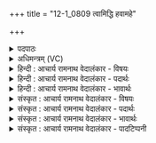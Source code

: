 +++
title = "12-1_0809 त्वामिद्धि हवामहे"

+++
<details><summary>पदपाठः</summary>

त्वा꣢म्। इत्। हि। ह꣡वा꣢꣯महे। सा꣣तौ꣢। वा꣡ज꣢꣯स्य। का꣣र꣡वः꣢। त्वाम्। वृ꣣त्रे꣡षु꣢। इ꣣न्द्र। स꣡त्प꣢꣯तिम्। सत्। प꣣तिम्। न꣡रः꣢꣯। त्वाम्। का꣡ष्ठा꣢꣯सु। अ꣡र्व꣢꣯तः। ८०९।
</details>

<details><summary>अधिमन्त्रम् (VC)</summary>

- इन्द्रः
- शंयुर्बार्हस्पत्यः
- प्रगाथः(विषमा बृहती, समा सतोबृहती)
- मध्यमः
</details>

<details><summary>हिन्दी : आचार्य रामनाथ वेदालंकार - विषयः</summary>

प्रथम ऋचा पूर्वार्चिक में २३४ क्रमाङ्क पर परमेश्वर और राजा के पक्ष में व्याख्यात हुई थी। यहाँ परमात्मा और जीवात्मा का आह्वान है।
</details>

<details><summary>हिन्दी : आचार्य रामनाथ वेदालंकार - पदार्थः</summary>

पदार्थान्वयभाषाः -  हे (इन्द्र) परमात्मन् वा जीवात्मन् ! (कारवः) कर्मशूर हम (वाजस्य) संग्राम की (सातौ) प्राप्ति होने पर (त्वाम् इत् हि) तुझे ही (हवामहे) पुकारते या उद्बोधन देते हैं। (वृत्रेषु) शत्रुओं वा विघ्नों के उमड़ने पर (सत्पतिम्) सज्जनों के पालनकर्ता (त्वाम्) तुझे ही पुकारते या उद्बोधन देते हैं। (नरः) सभी मनुष्य (काष्ठासु) दिशाओं में (अर्वतः) हिंसक शत्रु से रक्षार्थ (त्वाम्) तुझे ही पुकारते या उद्बोधन देते हैं ॥१॥
</details>

<details><summary>हिन्दी : आचार्य रामनाथ वेदालंकार - भावार्थः</summary>

भावार्थभाषाः -  परमात्मा की कृपा से और आत्मोद्बोधन से सभी विघ्न और सभी शत्रु क्षण भर में पराजित किये जा सकते हैं ॥१॥
</details>

<details><summary>संस्कृत : आचार्य रामनाथ वेदालंकार - विषयः</summary>

तत्र प्रथमा ऋक् पूर्वार्चिके २३४ क्रमाङ्के परमेश्वरनृपत्योः पक्षे व्याख्याता। अत्र परमात्मा जीवात्मा चाहूयते।
</details>

<details><summary>संस्कृत : आचार्य रामनाथ वेदालंकार - पदार्थः</summary>

पदार्थान्वयभाषाः -  हे (इन्द्र) परमात्मन् जीवात्मन् वा ! कर्मशूराः वयम् (वाजस्य) संग्रामस्य (सातौ) प्राप्तौ (त्वाम् इत् हि) त्वामेव खलु (हवामहे) आह्वयामः उद्बोधयामो वा। (वृत्रेषु) शत्रुषु विघ्नेषु वा उपद्रुतेषु (सत्पतिम्) सतां पालकम् (त्वाम्) त्वामेव हवामहे आह्वयामः उद्बोधयामो वा। (नरः) सर्वेऽपि मनुष्याः (काष्ठासु) दिक्षु (अर्वतः) हिंसकात् शत्रोः त्रातुम् इति शेषः।[अर्व हिंसायाम्,भ्वादिः।] (त्वाम्) त्वामेव हवन्ते आह्वयन्ति उद्बोधयन्ति वा ॥१॥२
</details>

<details><summary>संस्कृत : आचार्य रामनाथ वेदालंकार - भावार्थः</summary>

भावार्थभाषाः -  परमात्मनः कृपयाऽऽत्मोद्बोधनेन च सर्वेऽपि विघ्नाः सर्वेऽपि च शत्रवः क्षणेन पराजेतुं शक्यन्ते ॥१॥
</details>

<details><summary>संस्कृत : आचार्य रामनाथ वेदालंकार - पादटिप्पनी</summary>

टिप्पणी:   १. ऋ० ६।४६।१, अथ० २०।९८।१, उभयत्र ‘सा॒ ता’ इति पाठः। य० २७।३७। साम० २३४। ऋषिः भरद्वाजः बार्हस्पत्यः। २. दयानन्दर्षिर्मन्त्रमिमम् ऋग्भाष्ये शिल्पविद्याविषयं यजुर्भाष्ये च राजधर्मविषयमधिकृत्य व्याख्यातवान्।
</details>